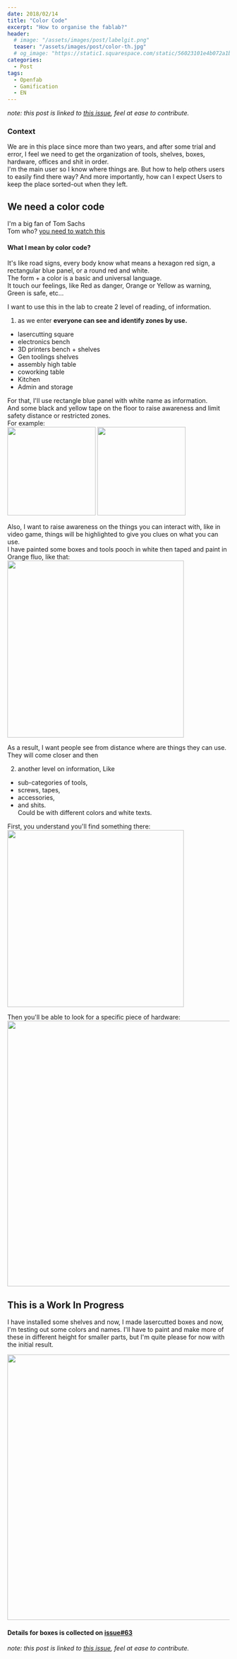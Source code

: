 ```yaml
---
date: 2018/02/14
title: "Color Code"
excerpt: "How to organise the fablab?"
header:
  # image: "/assets/images/post/labelgit.png"
  teaser: "/assets/images/post/color-th.jpg"
  # og_image: "https://static1.squarespace.com/static/56023101e4b072a1b1866505/t/56be1e4b37013b18611e028b/1455300256034/before-after.jpg"
categories:
  - Post
tags:
  - Openfab
  - Gamification
  - EN
---
```


*note: this post is linked to [this issue](https://github.com/nicolasdb/nicolasdb.github.io/issues/29), feel at ease to contribute.*

### Context
We are in this place since more than two years, and after some trial and error, I feel we need to get the organization of tools, shelves, boxes, hardware, offices and shit in order.   
I'm the main user so I know where things are. But how to help others users to easily find there way? And more importantly, how can I expect Users to keep the place sorted-out when they left.


## We need a color code
I'm a big fan of Tom Sachs  
Tom who? [you need to watch this](https://www.youtube.com/watch?v=Tm-e75FocJU)    

#### What I mean by color code?  
It's like road signs, every body know what means a hexagon red sign, a rectangular blue panel, or a round red and white.   
The form + a color is a basic and universal language.  
It touch our feelings, like Red as danger, Orange or Yellow as warning, Green is safe, etc...   

I want to use this in the lab to create 2 level of reading, of information.  

1. as we enter **everyone can see and identify zones by use.**
  - lasercutting square
  - electronics bench
  - 3D printers bench + shelves
  - Gen toolings shelves
  - assembly high table
  - coworking table
  - Kitchen
  - Admin and storage

  For that, I'll use rectangle blue panel with white name as information.  
  And some black and yellow tape on the floor to raise awareness and limit safety distance or restricted zones.  
  For example:  
  <img src="https://user-images.githubusercontent.com/12049360/36531179-58db3938-17bd-11e8-885b-9e5d4bc9b483.png" width="200px">      <img src="https://user-images.githubusercontent.com/12049360/36531563-9c1f2898-17be-11e8-9497-41fd2f986056.png" width="200px">   

Also, I want to raise awareness on the things you can interact with, like in video game, things will be highlighted to give you clues on what you can use.   
I have painted some boxes and tools pooch in white then taped and paint in Orange fluo, like that:  
<img src="https://user-images.githubusercontent.com/12049360/36033175-84dec318-0db0-11e8-977a-920292f4698f.png" width="400px">   

As a result, I want people see from distance where are things they can use.  
They will come closer and then   

2. another level on information, Like
  - sub-categories of tools,
  - screws, tapes,
  - accessories,
  - and shits.  
Could be with different colors and white texts.

First, you understand you'll find something there:  
  <img src="https://user-images.githubusercontent.com/12049360/34890906-f741c330-f7d3-11e7-879e-057d5ea396db.jpg" width="400px">   

  Then you'll be able to look for a specific piece of hardware:  
  <img src="https://user-images.githubusercontent.com/12049360/34890907-f7a15bb0-f7d3-11e7-9785-58f9b3897825.jpg" width="600px">   


## This is a Work In Progress

I have installed some shelves and now, I made lasercutted boxes and now, I'm testing out some colors and names. I'll have to paint and make more of these in different height for smaller parts, but I'm quite please for now with the initial result.

<img src="https://user-images.githubusercontent.com/12049360/36532375-d81fe8c6-17c0-11e8-9ba5-a409438865b2.png" width="600px">   

#### Details for boxes is collected on [issue#63](https://github.com/nicolasdb/nicolasdb.github.io/issues/63)


*note: this post is linked to [this issue](https://github.com/nicolasdb/nicolasdb.github.io/issues/29), feel at ease to contribute.*
